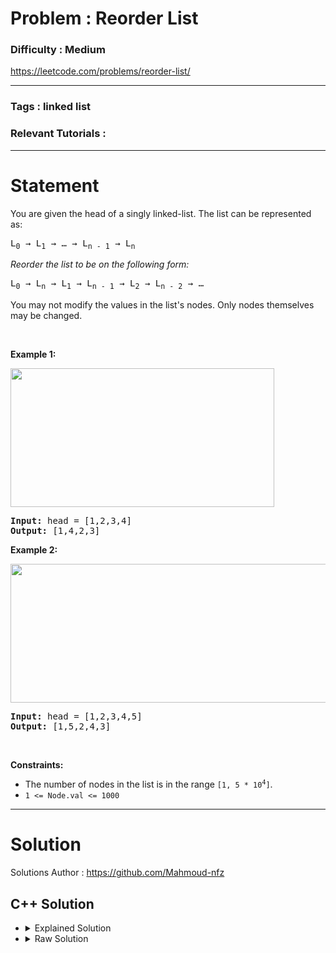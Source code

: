 # Problem : Reorder List

### Difficulty : **Medium**

https://leetcode.com/problems/reorder-list/

---

### Tags : **linked list**

### Relevant Tutorials :



---

# Statement

<p>You are given the head of a singly linked-list. The list can be represented as:</p>

<pre>L<sub>0</sub> → L<sub>1</sub> → … → L<sub>n - 1</sub> → L<sub>n</sub>
</pre>

<p><em>Reorder the list to be on the following form:</em></p>

<pre>L<sub>0</sub> → L<sub>n</sub> → L<sub>1</sub> → L<sub>n - 1</sub> → L<sub>2</sub> → L<sub>n - 2</sub> → …
</pre>

<p>You may not modify the values in the list's nodes. Only nodes themselves may be changed.</p>

<p>&nbsp;</p>
<p><strong class="example">Example 1:</strong></p>
<img alt="" src="https://assets.leetcode.com/uploads/2021/03/04/reorder1linked-list.jpg" style="width: 422px; height: 222px;">
<pre><strong>Input:</strong> head = [1,2,3,4]
<strong>Output:</strong> [1,4,2,3]
</pre>

<p><strong class="example">Example 2:</strong></p>
<img alt="" src="https://assets.leetcode.com/uploads/2021/03/09/reorder2-linked-list.jpg" style="width: 542px; height: 222px;">
<pre><strong>Input:</strong> head = [1,2,3,4,5]
<strong>Output:</strong> [1,5,2,4,3]
</pre>

<p>&nbsp;</p>
<p><strong>Constraints:</strong></p>

<ul>
	<li>The number of nodes in the list is in the range <code>[1, 5 * 10<sup>4</sup>]</code>.</li>
	<li><code>1 &lt;= Node.val &lt;= 1000</code></li>
</ul>


---

# Solution 

Solutions Author : https://github.com/Mahmoud-nfz

## C++ Solution

<ul>
<li>

<details>
    <summary>Explained Solution</summary>

```cpp
/**
 * Definition for singly-linked list.
 * struct ListNode {
 *     int val;
 *     ListNode *next;
 *     ListNode() : val(0), next(nullptr) {}
 *     ListNode(int x) : val(x), next(nullptr) {}
 *     ListNode(int x, ListNode *next) : val(x), next(next) {}
 * };
 */
class Solution {
public:
    void reorderList(ListNode* head) {
        // base cases, the list is empty or has only one node
        if(!head || !head->next)
            return ;
        
        // partition the list into two halves, the first half and the second half
        vector<ListNode*> seconHalf, firstHalf ;
        ListNode* it = head ;
        int i = 0 ;
        while(it){
            it = it->next ;
            i ++ ;
        }
        int j = 0 ;
        while(head){
            if(j >= (i+1)/2)
                seconHalf.push_back(head) ;
            else
                firstHalf.push_back(head) ;
            head = head->next ;
            j ++ ;
        }
        
        // reverse the second half
        reverse(seconHalf.begin(),seconHalf.end());
        
        // merge the first half and the reversed second half
        for(int j = 0 ; j < min(seconHalf.size(),firstHalf.size()) - 1 ; j ++){
            firstHalf[j]->next = seconHalf[j] ;
            seconHalf[j]->next = firstHalf[j+1] ;
        }
        
        // connect the last nodes of the first half and the reversed second half
        firstHalf[seconHalf.size()-1]->next = seconHalf[seconHalf.size()-1] ;
        
        // if the first half is longer, connect its last node to the second half's last node
        if(firstHalf.size() > seconHalf.size()){
            firstHalf[firstHalf.size()-1]->next = NULL ;
            seconHalf[seconHalf.size()-1]->next = firstHalf[firstHalf.size()-1] ;
        }
        // if the second half is longer, just end the list at its last node
        else{
            seconHalf[seconHalf.size()-1]->next = NULL ;
        }
        
        // set the reordered list as the new head
        head = firstHalf[0] ;
    }

};

```
</details>
</li>

<li>
<details>
    <summary>Raw Solution</summary>

```cpp
class Solution {
public:
    void reorderList(ListNode* head) {
        if(!head || !head->next)
            return ;
        vector<ListNode*> seconHalf, firstHalf ;
        ListNode* it = head ;
        int i = 0 ;
        while(it){
            it = it->next ;
            i ++ ;
        }
        int j = 0 ;
        while(head){
            if(j >= (i+1)/2)
                seconHalf.push_back(head) ;
            else
                firstHalf.push_back(head) ;
            head = head->next ;
            j ++ ;
        }
        reverse(seconHalf.begin(),seconHalf.end());
        for(int j = 0 ; j < min(seconHalf.size(),firstHalf.size()) - 1 ; j ++){
            firstHalf[j]->next = seconHalf[j] ;
            seconHalf[j]->next = firstHalf[j+1] ;
        }
        firstHalf[seconHalf.size()-1]->next = seconHalf[seconHalf.size()-1] ;
        if(firstHalf.size() > seconHalf.size()){
            firstHalf[firstHalf.size()-1]->next = NULL ;
            seconHalf[seconHalf.size()-1]->next = firstHalf[firstHalf.size()-1] ;
        }
        else{
            seconHalf[seconHalf.size()-1]->next = NULL ;
        }
        head = firstHalf[0] ;
    }
};
```
</details>
</li>
</ul>
